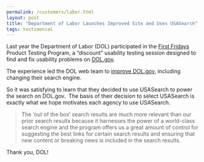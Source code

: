 ```yaml
---
permalink: /customers/labor.html
layout: post
title: "Department of Labor Launches Improved Site and Uses USASearch"
tags: testimonial 
---
```

<p>Last year the Department of Labor (DOL) participated in the <a href="http://www.howto.gov/web-content/usability/first-fridays">First Fridays</a> Product Testing Program, a “discount” usability testing session designed to find and fix usability problems on <a href="http://www.dol.gov">DOL.gov</a>.</p>
<p>The experience led the DOL web team to <a href="http://social.dol.gov/blog/improving-our-website/">improve DOL.gov</a>, including changing their search engine.</p>
<p>So it was satisfying to learn that they decided to use USASearch to power the search on DOL.gov.  The basis of their decision to select USASearch is exactly what we hope motivates each agency to use USASearch.</p>
<blockquote>
<p>The &#8216;out of the box&#8217; search results are much more relevant than our prior search results because it harnesses the power of a world-class search engine and the program offers us a great amount of control for suggesting the best links for certain search results and ensuring that new content or breaking news is included in the search results.</p>
</blockquote>
<p>Thank you, DOL!</p>
